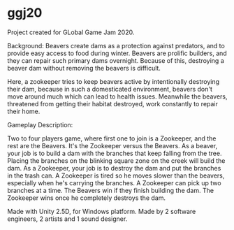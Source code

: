 # ggj20

Project created for GLobal Game Jam 2020.

<Leave it to Beavers>
  
Background: Beavers create dams as a protection against predators, and to provide easy access to food during winter. Beavers are prolific builders, and they can repair such primary dams overnight. Because of this, destroying a beaver dam without removing the beavers is difficult.

Here, a zookeeper tries to keep beavers active by intentionally destroying their dam, because in such a domesticated environment, beavers don't move around much which can lead to health issues. Meanwhile the beavers, threatened from getting their habitat destroyed, work constantly to repair their home.

Gameplay Description:

Two to four players game, where first one to join is a Zookeeper, and the rest are the Beavers. It's the Zookeeper versus the Beavers. As a beaver, your job is to build a dam with the branches that keep falling from the tree. Placing the branches on the blinking square zone on the creek will build the dam. As a Zookeeper, your job is to destroy the dam and put the branches in the trash can. A Zookeeper is tired so he moves slower than the beavers, especially when he's carrying the branches. A Zookeeper can pick up two branches at a time. The Beavers win if they finish building the dam. The Zookeeper wins once he completely destroys the dam.

Made with Unity 2.5D, for Windows platform.
Made by 2 software engineers, 2 artists and 1 sound designer.
